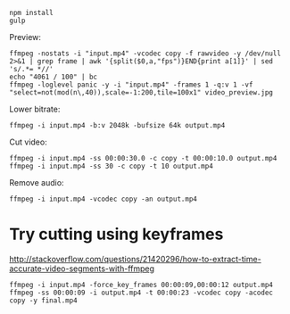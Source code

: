 ```
npm install
gulp
```

Preview:
```
ffmpeg -nostats -i "input.mp4" -vcodec copy -f rawvideo -y /dev/null 2>&1 | grep frame | awk '{split($0,a,"fps")}END{print a[1]}' | sed 's/.*= *//'
echo "4061 / 100" | bc
ffmpeg -loglevel panic -y -i "input.mp4" -frames 1 -q:v 1 -vf "select=not(mod(n\,40)),scale=-1:200,tile=100x1" video_preview.jpg
```

Lower bitrate:
```
ffmpeg -i input.mp4 -b:v 2048k -bufsize 64k output.mp4
```

Cut video:
```
ffmpeg -i input.mp4 -ss 00:00:30.0 -c copy -t 00:00:10.0 output.mp4
ffmpeg -i input.mp4 -ss 30 -c copy -t 10 output.mp4
```

Remove audio:
```
ffmpeg -i input.mp4 -vcodec copy -an output.mp4
```


Try cutting using keyframes
============================
http://stackoverflow.com/questions/21420296/how-to-extract-time-accurate-video-segments-with-ffmpeg
```
ffmpeg -i input.mp4 -force_key_frames 00:00:09,00:00:12 output.mp4
ffmpeg -ss 00:00:09 -i output.mp4 -t 00:00:23 -vcodec copy -acodec copy -y final.mp4
```
